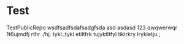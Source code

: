 # Test
TestPublicRepo
wsdfsadfsdafsadgfsda
asd
asdasd
123
qwqwerwqr
1t6ujmdfj
rthr
./hj.
tykl.;tykl
etiltfrk
tujyktltfyl
tiklrkry
lrykletju.;
